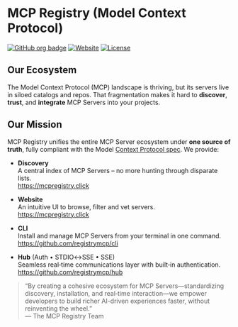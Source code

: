 # MCP Registry (Model Context Protocol)

[![GitHub org badge](https://img.shields.io/badge/organization-registrymcp-blue)](https://github.com/registrymcp) [![Website](https://img.shields.io/badge/website-mcpregistry.click-9cf)](https://mcpregistry.click) [![License](https://img.shields.io/badge/license-Apache%202.0-lightgrey)](LICENSE)

## Our Ecosystem
The Model Context Protocol (MCP) landscape is thriving, but its servers live in siloed catalogs and repos. That fragmentation makes it hard to **discover**, **trust**, and **integrate** MCP Servers into your projects.

## Our Mission
MCP Registry unifies the entire MCP Server ecosystem under **one source of truth**, fully compliant with the Model [Context Protocol spec](https://modelcontextprotocol.io/introduction). We provide:

- **Discovery**  
  A central index of MCP Servers – no more hunting through disparate lists.  
  https://mcpregistry.click

- **Website**  
  An intuitive UI to browse, filter and vet servers.  
  https://mcpregistry.click

- **CLI**  
  Install and manage MCP Servers from your terminal in one command.  
  https://github.com/registrymcp/cli

- **Hub** (Auth • STDIO↔SSE • SSE)  
  Seamless real‑time communications layer with built‑in authentication.  
  https://github.com/registrymcp/hub

> “By creating a cohesive ecosystem for MCP Servers—standardizing discovery, installation, and real‑time interaction—we empower developers to build richer AI-driven experiences faster, without reinventing the wheel.”  
> — The MCP Registry Team

